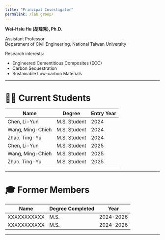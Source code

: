 ```yaml
---
title: "Principal Investigator"
permalink: /lab group/
---
```


**Wei-Hsiu Hu (胡瑋秀), Ph.D.**  

Assistant Professor  
Department of Civil Engineering, National Taiwan University  

Research interests:
- Engineered Cementitious Composites (ECC)
- Carbon Sequestration
- Sustainable Low-carbon Materials

---

# 👨‍🎓 Current Students

| Name              | Degree        | Entry Year |
|-------------------|---------------|------------|
| Chen, Li-Yun      | M.S. Student  | 2024       |
| Wang, Ming-Chieh  | M.S. Student  | 2024       |
| Zhao, Ting-Yu     | M.S. Student  | 2024       |
| Chen, Li-Yun      | M.S. Student  | 2025       |
| Wang, Ming-Chieh  | M.S. Student  | 2025       |
| Zhao, Ting-Yu     | M.S. Student  | 2025       |

---

# 🎓 Former Members

| Name             | Degree Completed |    Year   |
|------------------|------------------|-----------|
| XXXXXXXXXXX      | M.S.             | 2024-2026 |
| XXXXXXXXXXX      | M.S.             | 2024-2026 |

---

<!--# 📷 Group Photos
<!--（可放一張實驗室團體照或成員活動照片）
<!-- 圖片放在 images/members.jpg，可自行更換檔名 
<!-- <img src="/images/members.jpg" alt="Group Photo" width="80%" style="border-radius: 10px; margin-top: 10px;">-->
